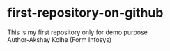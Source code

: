 # first-repository-on-github
This is my first repository only for demo purpose
<br>
Author-Akshay Kolhe (Form Infosys)
